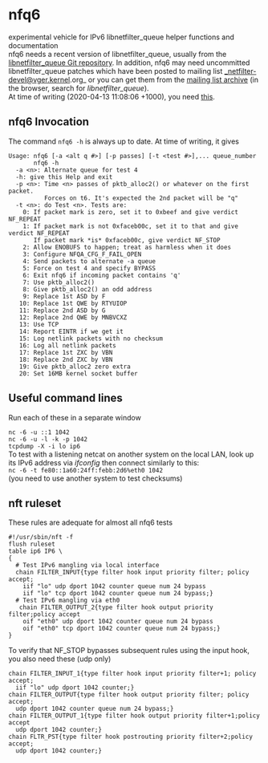# nfq6
experimental vehicle for IPv6 libnetfilter\_queue helper functions and
documentation
<br />
nfq6 needs a recent version of libnetfilter\_queue, usually from the
[libnetfilter\_queue Git repository](https://git.netfilter.org/libnetfilter\_queue).
In addition, nfq6 may need uncommitted libnetfilter\_queue patches which have
been posted to mailing list _netfilter-devel@vger.kernel.org_ or you can get
them from the
[mailing list archive](http://www.spinics.net/lists/netfilter-devel/)
(in the browser, search for _libnetfilter\_queue_).
<br />
At time of writing (2020-04-13 11:08:06 +1000), you need
[this](https://www.spinics.net/lists/netfilter-devel/msg66710.html).

## nfq6 Invocation
The command `nfq6 -h` is always up to date. At time of writing, it gives

    Usage: nfq6 [-a <alt q #>] [-p passes] [-t <test #>],... queue_number
           nfq6 -h
      -a <n>: Alternate queue for test 4
      -h: give this Help and exit
      -p <n>: Time <n> passes of pktb_alloc2() or whatever on the first packet.
              Forces on t6. It's expected the 2nd packet will be "q"
      -t <n>: do Test <n>. Tests are:
        0: If packet mark is zero, set it to 0xbeef and give verdict NF_REPEAT
        1: If packet mark is not 0xfaceb00c, set it to that and give verdict NF_REPEAT
           If packet mark *is* 0xfaceb00c, give verdict NF_STOP
        2: Allow ENOBUFS to happen; treat as harmless when it does
        3: Configure NFQA_CFG_F_FAIL_OPEN
        4: Send packets to alternate -a queue
        5: Force on test 4 and specify BYPASS
        6: Exit nfq6 if incoming packet contains 'q'
        7: Use pktb_alloc2()
        8: Give pktb_alloc2() an odd address
        9: Replace 1st ASD by F
       10: Replace 1st QWE by RTYUIOP
       11: Replace 2nd ASD by G
       12: Replace 2nd QWE by MNBVCXZ
       13: Use TCP
       14: Report EINTR if we get it
       15: Log netlink packets with no checksum
       16: Log all netlink packets
       17: Replace 1st ZXC by VBN
       18: Replace 2nd ZXC by VBN
       19: Give pktb_alloc2 zero extra
       20: Set 16MB kernel socket buffer

## Useful command lines
Run each of these in a separate window

`nc -6 -u ::1 1042`
<br />
`nc -6 -u -l -k -p 1042`
<br />
`tcpdump -X -i lo ip6`
<br />
To test with a listening netcat on another system on the local LAN, look up its
IPv6 address via *ifconfig* then connect similarly to this:
<br />
`nc -6 -t fe80::1a60:24ff:febb:2d6%eth0 1042`
<br />
(you need to use another system to test checksums)

## nft ruleset
These rules are adequate for almost all nfq6 tests

    #!/usr/sbin/nft -f
    flush ruleset
    table ip6 IP6 \
    {
      # Test IPv6 mangling via local interface
      chain FILTER_INPUT{type filter hook input priority filter; policy accept;
        iif "lo" udp dport 1042 counter queue num 24 bypass
        iif "lo" tcp dport 1042 counter queue num 24 bypass;}
      # Test IPv6 mangling via eth0
       chain FILTER_OUTPUT_2{type filter hook output priority filter;policy accept
        oif "eth0" udp dport 1042 counter queue num 24 bypass
        oif "eth0" tcp dport 1042 counter queue num 24 bypass;}
    }
To verify that NF\_STOP bypasses subsequent rules using the input hook,
you also need these (udp only)

    chain FILTER_INPUT_1{type filter hook input priority filter+1; policy accept;
      iif "lo" udp dport 1042 counter;}
    chain FILTER_OUTPUT{type filter hook output priority filter; policy accept;
      udp dport 1042 counter queue num 24 bypass;}
    chain FILTER_OUTPUT_1{type filter hook output priority filter+1;policy accept
      udp dport 1042 counter;}
    chain FLTR_PST{type filter hook postrouting priority filter+2;policy accept;
      udp dport 1042 counter;}
